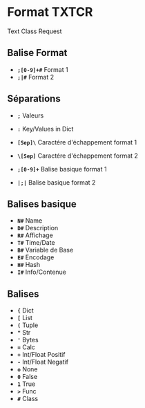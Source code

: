 # Format TXTCR
Text Class Request

## Balise Format

- **`;[0-9]+#`** Format 1
- **`;|#`** Format 2

## Séparations

- **`;`** Valeurs
- **`:`** Key/Values in Dict

- **`[Sep]\`** Caractére d'échappement format 1
- **`\[Sep]`** Caractére d'échappement format 2

- **`;[0-9]+`** Balise basique format 1
- **`|;|`** Balise basique format 2

## Balises basique

- **`N#`** Name
- **`D#`** Description
- **`R#`** Affichage
- **`T#`** Time/Date
- **`B#`** Variable de Base
- **`E#`** Encodage
- **`H#`** Hash
- **`I#`** Info/Contenue

## Balises

- **`{`** Dict
- **`[`** List
- **`(`** Tuple
- **`"`** Str
- **`'`** Bytes
- **`=`** Calc
- **`+`** Int/Float Positif
- **`-`** Int/Float Negatif
- **`o`** None
- **`0`** False
- **`1`** True
- **`>`** Func
- **`#`** Class
